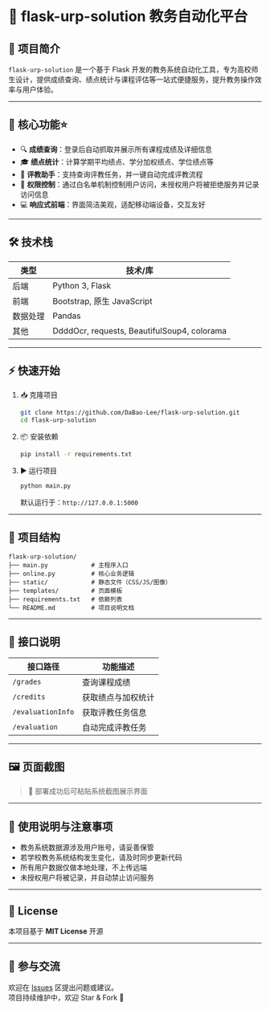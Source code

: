 # 🚀 flask-urp-solution 教务自动化平台

## 📘 项目简介

`flask-urp-solution` 是一个基于 Flask 开发的教务系统自动化工具，专为高校师生设计，提供成绩查询、绩点统计与课程评估等一站式便捷服务，提升教务操作效率与用户体验。

---

## 🎯 核心功能⭐

- 🔍 **成绩查询**：登录后自动抓取并展示所有课程成绩及详细信息  
- 🎓 **绩点统计**：计算学期平均绩点、学分加权绩点、学位绩点等  
- 🧠 **评教助手**：支持查询评教任务，并一键自动完成评教流程  
- 🔐 **权限控制**：通过白名单机制控制用户访问，未授权用户将被拒绝服务并记录访问信息  
- 💻 **响应式前端**：界面简洁美观，适配移动端设备，交互友好

---

## 🛠️ 技术栈

| 类型     | 技术/库              |
|----------|----------------------|
| 后端     | Python 3, Flask      |
| 前端     | Bootstrap, 原生 JavaScript |
| 数据处理 | Pandas               |
| 其他     | DdddOcr, requests, BeautifulSoup4, colorama |

---

## ⚡ 快速开始

1. 📥 克隆项目
   ```bash
   git clone https://github.com/DaBao-Lee/flask-urp-solution.git
   cd flask-urp-solution
   ```

2. 📦 安装依赖
   ```bash
   pip install -r requirements.txt
   ```

3. ▶️ 运行项目
   ```bash
   python main.py
   ```
   默认运行于：`http://127.0.0.1:5000`

---

## 🧭 项目结构

```plaintext
flask-urp-solution/
├── main.py            # 主程序入口
├── online.py          # 核心业务逻辑
├── static/            # 静态文件（CSS/JS/图像）
├── templates/         # 页面模板
├── requirements.txt   # 依赖列表
└── README.md          # 项目说明文档
```

---

## 🔌 接口说明

| 接口路径           | 功能描述             |
|--------------------|----------------------|
| `/grades`          | 查询课程成绩         |
| `/credits`         | 获取绩点与加权统计   |
| `/evaluationInfo`  | 获取评教任务信息     |
| `/evaluation`      | 自动完成评教任务     |

---

## 🖼️ 页面截图

> 📌 部署成功后可粘贴系统截图展示界面

---

## 🧱 使用说明与注意事项

- 教务系统数据源涉及用户账号，请妥善保管  
- 若学校教务系统结构发生变化，请及时同步更新代码  
- 所有用户数据仅做本地处理，不上传远端  
- 未授权用户将被记录，并自动禁止访问服务

---

## 📜 License

本项目基于 **MIT License** 开源

---

## 💬 参与交流

欢迎在 [Issues](https://github.com/DaBao-Lee/flask-urp-solution/issues) 区提出问题或建议。  
项目持续维护中，欢迎 Star & Fork 🌟
